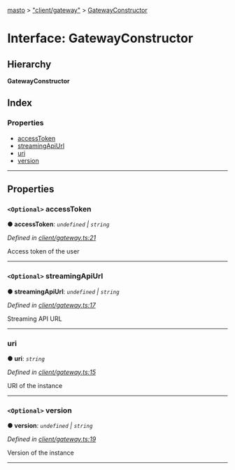 [masto](../README.md) > ["client/gateway"](../modules/_client_gateway_.md) > [GatewayConstructor](../interfaces/_client_gateway_.gatewayconstructor.md)

# Interface: GatewayConstructor

## Hierarchy

**GatewayConstructor**

## Index

### Properties

* [accessToken](_client_gateway_.gatewayconstructor.md#accesstoken)
* [streamingApiUrl](_client_gateway_.gatewayconstructor.md#streamingapiurl)
* [uri](_client_gateway_.gatewayconstructor.md#uri)
* [version](_client_gateway_.gatewayconstructor.md#version)

---

## Properties

<a id="accesstoken"></a>

### `<Optional>` accessToken

**● accessToken**: *`undefined` \| `string`*

*Defined in [client/gateway.ts:21](https://github.com/neet/masto.js/blob/84b2118/src/client/gateway.ts#L21)*

Access token of the user

___
<a id="streamingapiurl"></a>

### `<Optional>` streamingApiUrl

**● streamingApiUrl**: *`undefined` \| `string`*

*Defined in [client/gateway.ts:17](https://github.com/neet/masto.js/blob/84b2118/src/client/gateway.ts#L17)*

Streaming API URL

___
<a id="uri"></a>

###  uri

**● uri**: *`string`*

*Defined in [client/gateway.ts:15](https://github.com/neet/masto.js/blob/84b2118/src/client/gateway.ts#L15)*

URI of the instance

___
<a id="version"></a>

### `<Optional>` version

**● version**: *`undefined` \| `string`*

*Defined in [client/gateway.ts:19](https://github.com/neet/masto.js/blob/84b2118/src/client/gateway.ts#L19)*

Version of the instance

___

